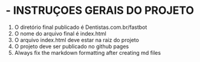 
# - INSTRUÇOES GERAIS DO PROJETO

1) O diretório final publicado é Dentistas.com.br/fastbot
2) O nome do arquivo final é index.html
3) O arquivo index.html deve estar na raiz do projeto
4) O projeto deve ser publicado no github pages
5) Always fix the markdown formatting after creating md files
